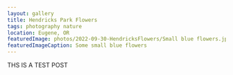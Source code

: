 ```yaml
---
layout: gallery
title: Hendricks Park Flowers
tags: photography nature
location: Eugene, OR
featuredImage: photos/2022-09-30-HendricksFlowers/Small blue flowers.jpg
featuredImageCaption: Some small blue flowers
---
```


THS IS A TEST POST